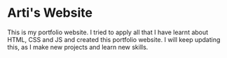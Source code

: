 # Arti's Website
This is my portfolio website. I tried to apply all that I have learnt about HTML, CSS and JS and created this portfolio website. 
I will keep updating this, as I make new projects and learn new skills. 
